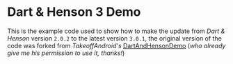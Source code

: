 # Dart & Henson 3 Demo

This is the example code used to show how to make the update from _Dart & Henson_ version `2.0.2` to the latest version 
`3.0.1`, the original version of the code was forked from _TakeoffAndroid's_ [DartAndHensonDemo](https://github.com/TakeoffAndroid/DartAndHensonDemo)
 (_who already give me his permission to use it, thanks!_)
